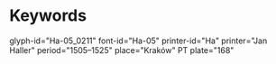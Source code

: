 # Keywords
glyph-id="Ha-05_0211"
font-id="Ha-05"
printer-id="Ha"
printer="Jan Haller"
period="1505–1525"
place="Kraków"
PT plate="168"
